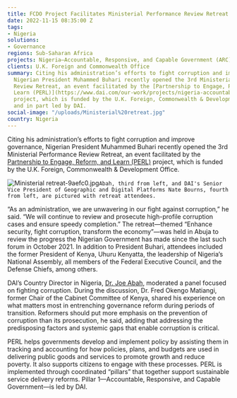 ```yaml
---
title: FCDO Project Facilitates Ministerial Performance Review Retreat in Nigeria
date: 2022-11-15 08:35:00 Z
tags:
- Nigeria
solutions:
- Governance
regions: Sub-Saharan Africa
projects: Nigeria—Accountable, Responsive, and Capable Government (ARC)
clients: U.K. Foreign and Commonwealth Office
summary: Citing his administration’s efforts to fight corruption and improve governance,
  Nigerian President Muhammed Buhari recently opened the 3rd Ministerial Performance
  Review Retreat, an event facilitated by the [Partnership to Engage, Reform, and
  Learn (PERL)](https://www.dai.com/our-work/projects/nigeria-accountable-responsive-and-capable-government-ARC)
  project, which is funded by the U.K. Foreign, Commonwealth & Development Office
  and in part led by DAI.
social-image: "/uploads/Ministerial%20retreat.jpg"
country: Nigeria
---
```


Citing his administration’s efforts to fight corruption and improve governance, Nigerian President Muhammed Buhari recently opened the 3rd Ministerial Performance Review Retreat, an event facilitated by the [Partnership to Engage, Reform, and Learn (PERL)](https://www.dai.com/our-work/projects/nigeria-accountable-responsive-and-capable-government-ARC) project, which is funded by the U.K. Foreign, Commonwealth & Development Office.

![Ministerial retreat-9aefc0.jpg](/uploads/Ministerial%20retreat-9aefc0.jpg)`Abah, third from left, and DAI's Senior Vice President of Geographic and Digital Platforms Nate Bourns, fourth from left, are pictured with retreat attendees.`

“As an administration, we are unwavering in our fight against corruption,” he said. “We will continue to review and prosecute high-profile corruption cases and ensure speedy completion.”
The retreat—themed “Enhance security, fight corruption, transform the economy”—was held in Abuja to review the progress the Nigerian Government has made since the last such forum in October 2021. In addition to President Buhari, attendees included the former President of Kenya, Uhuru Kenyatta, the leadership of Nigeria’s National Assembly, all members of the Federal Executive Council, and the Defense Chiefs, among others.

DAI’s Country Director in Nigeria, [Dr. Joe Abah](https://www.dai.com/who-we-are/our-team/joe-abah), moderated a panel focused on fighting corruption. During the discussion, Dr. Fred Okengo Matiangi, former Chair of the Cabinet Committee of Kenya, shared his experience on what matters most in entrenching governance reform during periods of transition. Reformers should put more emphasis on the prevention of corruption than its prosecution, he said, adding that addressing the predisposing factors and systemic gaps that enable corruption is critical.

PERL helps governments develop and implement policy by assisting them in tracking and accounting for how policies, plans, and budgets are used in delivering public goods and services to promote growth and reduce poverty. It also supports citizens to engage with these processes. PERL is implemented through coordinated “pillars” that together support sustainable service delivery reforms. Pillar 1—Accountable, Responsive, and Capable Government—is led by DAI.